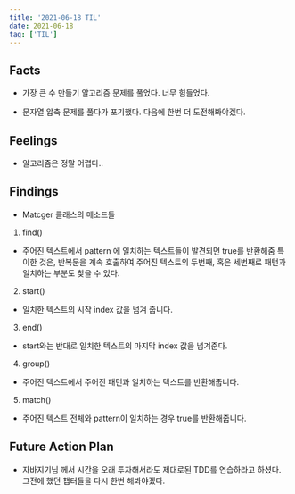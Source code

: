 ```yaml
---
title: '2021-06-18 TIL'
date: 2021-06-18
tag: ['TIL']
---
```


## Facts

- 가장 큰 수 만들기 알고리즘 문제를 풀었다. 너무 힘들었다.

- 문자열 압축 문제를 풀다가 포기했다. 다음에 한번 더 도전해봐야겠다.

## Feelings

- 알고리즘은 정말 어렵다..

## Findings

- Matcger 클래스의 메소드들

1. find()

- 주어진 텍스트에서 pattern 에 일치하는 텍스트들이 발견되면 true를 반환해줌 특이한 것은, 반복문을 계속 호출하여 주어진 텍스트의 두번째, 혹은 세번째로 패턴과 일치하는 부분도 찾을 수 있다.

2. start()

- 일치한 텍스트의 시작 index 값을 넘겨 줍니다.

3. end()

- start와는 반대로 일치한 텍스트의 마지막 index 값을 넘겨준다.

4. group()

- 주어진 텍스트에서 주어진 패턴과 일치하는 텍스트를 반환해줍니다.

5. match()

- 주어진 텍스트 전체와 pattern이 일치하는 경우 true를 반환해줍니다.

## Future Action Plan

- 자바지기님 께서 시간을 오래 투자해서라도 제대로된 TDD를 연습하라고 하셨다. 그전에 했던 챕터들을 다시 한번 해봐야겠다.
